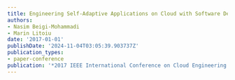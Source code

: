 ```yaml
---
title: Engineering Self-Adaptive Applications on Cloud with Software Defined Networks
authors:
- Nasim Beigi-Mohammadi
- Marin Litoiu
date: '2017-01-01'
publishDate: '2024-11-04T03:05:39.903737Z'
publication_types:
- paper-conference
publication: '*2017 IEEE International Conference on Cloud Engineering (IC2E)*'
---
```

